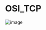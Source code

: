 # OSI_TCP

![image](https://github.com/user-attachments/assets/d97d9246-1a7d-461a-9599-2f03b2bcac9e)
